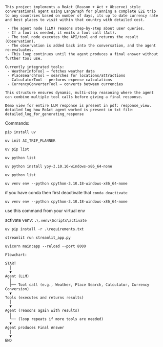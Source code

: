 ```
This project implements a ReAct (Reason + Act + Observe) style conversational agent using LangGraph for planning a complete E2E trip to any countries based on number of days, its up to date currency rate and best places to visit within that country with detailed cost.

 - The agent node (LLM) reasons step-by-step about user queries.
 - If a tool is needed, it emits a tool call (Act).
 - The tool node executes the API/tool and returns the result (Observation).
 - The observation is added back into the conversation, and the agent re-evaluates.
 - This loop continues until the agent produces a final answer without further tool use.

Currently integrated tools:
 - WeatherInfoTool — fetches weather data
 - PlaceSearchTool — searches for locations/attractions
 - CalculatorTool — performs expense calculations
 - CurrencyConverterTool — converts between currencies

This structure ensures dynamic, multi-step reasoning where the agent can combine multiple tool calls before giving a final response.
```

```
Demo view for entire LLM response is present in pdf: response_view. 
detailed log how ReAct agent worked is present in txt file: detailed_log_for_generating_response 
```

Commands:

```pip install uv```

```uv init AI_TRIP_PLANNER```

```uv pip list```

```uv python list```

```uv python install ypy-3.10.16-windows-x86_64-none```

```uv python list```

```uv venv env --python cpython-3.10.18-windows-x86_64-none```


if you have conda then first deactivate that
```conda deactivate```

```uv venv env --python cpython-3.10.18-windows-x86_64-none```

use this command from your virtual env

activate venv: ```.\.venv\Scripts\activate```

```uv pip install -r .\requirements.txt```

```streamlit run streamlit_app.py```

```uvicorn main:app --reload --port 8000```

```
Flowchart:

START
  │
  ▼
Agent (LLM)
  │
  ├── Tool call (e.g., Weather, Place Search, Calculator, Currency Conversion)
  ▼
Tools (executes and returns results)
  │
  ▼
Agent (reasons again with results)
  │
  └── (loop repeats if more tools are needed)
  ▼
Agent produces Final Answer
  │
  ▼
END
```